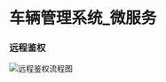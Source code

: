 # 车辆管理系统_微服务

### 远程鉴权
![远程鉴权流程图](https://images.gitee.com/uploads/images/2022/0220/053723_f8940e93_8378629.png "微服务-鉴权认证服务中心.png")